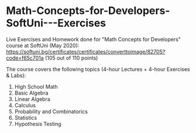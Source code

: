 # Math-Concepts-for-Developers-SoftUni---Exercises
Live Exercises and Homework done for "Math Concepts for Developers" course at SoftUni (May 2020):
https://softuni.bg/certificates/certificates/converttoimage/82705?code=f65c701a (105 out of 110 points)

The course covers the following topics (4-hour Lectures + 4-hour Exercises & Labs):

1.	High School Math
2.	Basic Algebra
3.	Linear Algebra
4.	Calculus
5.	Probability and Combinatorics
6.	Statistics
7.	Hypothesis Testing
